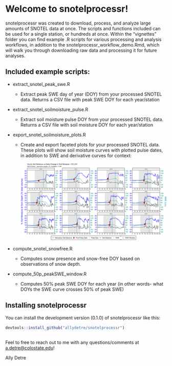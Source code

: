 
# Welcome to snotelprocessr!

snotelprocessr was created to download, process, and analyze large
amounts of SNOTEL data at once. The scripts and functions included can
be used for a single station, or hundreds at once. Within the
“vignettes” folder you can find example .R scripts for various
processing and analysis workflows, in addition to the
snotelprocessr_workflow_demo.Rmd, which will walk you through
downloading raw data and processing it for future analyses.

## Included example scripts:

- extract_snotel_peak_swe.R

  - Extract peak SWE day of year (DOY) from your processed SNOTEL data.
    Returns a CSV file with peak SWE DOY for each year/station

- extract_snotel_soilmoisture_pulse.R

  - Extract soil moisture pulse DOY from your processed SNOTEL data.
    Returns a CSV file with soil moisture DOY for each year/station

- export_snotel_soilmoisture_plots.R

  - Create and export faceted plots for your processed SNOTEL data.
    These plots will show soil moisture curves with plotted pulse dates,
    in addition to SWE and derivative curves for context:

    <img src="images/CO_531.png" width="549" />

- compute_snotel_snowfree.R

  - Computes snow presence and snow-free DOY based on observations of
    snow depth.

- compute_50p_peakSWE_window.R

  - Computes 50% peak SWE DOY for each year (in other words- what DOYs
    the SWE curve crosses 50% of peak SWE)

## Installing snotelprocessr

You can install the development version (0.1.0) of snotelprocessr like
this:

``` r
devtools::install_github("allydetre/snotelprocessr")
```

## 

Feel to free to reach out to me with any questions/comments at
a.detre@colostate.edu!

Ally Detre
